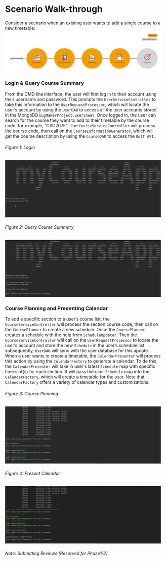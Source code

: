 # Scenario Walk-through

Consider a scenario when an existing user wants to add a single course to a new timetable:
![](walkthrough.assets/myCourseApp.png)

 ### Login & Query Course Summary 
From the CMD line interface, the user will first log in to their account using their username and password. This prompts the `UserServiceController` to take this information to the `UserRequestProcessor`, which will locate the user’s account by
using the `UserDAO` to access all the user accounts stored in the MongoDB `bugMakerProject.userSheet`.
Once logged in, the user can search for the course they want to add to their timetable by the course code, for example,
“CSC207F”. The `CourseServiceController` will process the course code, then call on the `CourseInformationGenerator`,
which will get the course description by using the `CourseDAO` to access the `UofT API`.

###### Figure 1: Login
![](walkthrough.assets/sw1.gif)

###### Figure 2: Query Course Summary
![](walkthrough.assets/sw2.gif)

 ### Course Planning and Presenting Calendar
To add a specific section to a user’s course list, the `CourseServiceController` will process the section course code,
then call on the `CoursePlanner` to create a new schedule. Once the `CoursePlanner` creates a schedule with the help from `ScheduleUpdater`. Then the `CourseServiceController` will call on the `UserRequestProcessor` to locate the user’s account and store the new `Schedule`
in the user’s schedule list, subsequently, `UserDAO` will sync with the user database for this update. When a user wants to create a timetable, the `CalendarPresenter` will process this action by using the
`CalendarFactory` to generate a calendar. To do this, the `CalendarPresenter` will take in user's latest `Schedule` map with specific time slot(s) for each section. It will pass the user `Schedule` map into the
`CalendarFactory`, which will create a timetable for the user. Note that `CalendarFactory` offers a variety of calendar types and customizations. 

###### Figure 3: Course Planning 
![](walkthrough.assets/sw3.gif)

###### Figure 4: Present Calendar 
![](walkthrough.assets/SW4.gif)

###### Note: Submitting Reviews [Reserved for Phase1/2]





